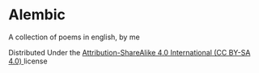 # Alembic
A collection of poems in english, by me

Distributed Under the [Attribution-ShareAlike 4.0 International (CC BY-SA 4.0) ](https://creativecommons.org/licenses/by-sa/4.0/}) license
